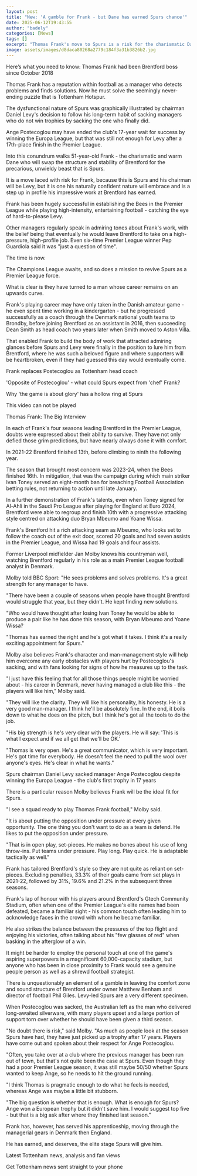 ```yaml
---
layout: post
title: "New: 'A gamble for Frank - but Dane has earned Spurs chance'"
date: 2025-06-12T19:43:55
author: "badely"
categories: [News]
tags: []
excerpt: "Thomas Frank's move to Spurs is a risk for the charismatic Dane - but he has earned the big opportunity, says chief football writer Phil McNulty."
image: assets/images/d8daca80268a2779c184f3a31b3826b2.jpg
---
```


Here’s what you need to know: Thomas Frank had been Brentford boss since October 2018

Thomas Frank has a reputation within football as a manager who detects problems and finds solutions. Now he must solve the seemingly never-ending puzzle that is Tottenham Hotspur.

The dysfunctional nature of Spurs was graphically illustrated by chairman Daniel Levy's decision to follow his long-term habit of sacking managers who do not win trophies by sacking the one who finally did.

Ange Postecoglou may have ended the club's 17-year wait for success by winning the Europa League, but that was still not enough for Levy after a 17th-place finish in the Premier League.

Into this conundrum walks 51-year-old Frank - the charismatic and warm Dane who will swap the structure and stability of Brentford for the precarious, unwieldy beast that is Spurs.

It is a move laced with risk for Frank, because this is Spurs and his chairman will be Levy, but it is one his naturally confident nature will embrace and is a step up in profile his impressive work at Brentford has earned.

Frank has been hugely successful in establishing the Bees in the Premier League while playing high-intensity, entertaining football - catching the eye of hard-to-please Levy.

Other managers regularly speak in admiring tones about Frank's work, with the belief being that eventually he would leave Brentford to take on a high-pressure, high-profile job. Even six-time Premier League winner Pep Guardiola said it was "just a question of time".

The time is now.

The Champions League awaits, and so does a mission to revive Spurs as a Premier League force.

What is clear is they have turned to a man whose career remains on an upwards curve.

Frank's playing career may have only taken in the Danish amateur game - he even spent time working in a kindergarten - but he progressed successfully as a coach through the Denmark national youth teams to Brondby, before joining Brentford as an assistant in 2016, then succeeding Dean Smith as head coach two years later when Smith moved to Aston Villa.

That enabled Frank to build the body of work that attracted admiring glances before Spurs and Levy were finally in the position to lure him from Brentford, where he was such a beloved figure and where supporters will be heartbroken, even if they had guessed this day would eventually come.

Frank replaces Postecoglou as Tottenham head coach

'Opposite of Postecoglou' - what could Spurs expect from 'chef' Frank?

Why 'the game is about glory' has a hollow ring at Spurs

This video can not be played

Thomas Frank: The Big Interview

In each of Frank's four seasons leading Brentford in the Premier League, doubts were expressed about their ability to survive. They have not only defied those grim predictions, but have nearly always done it with comfort.

In 2021-22 Brentford finished 13th, before climbing to ninth the following year. 

The season that brought most concern was 2023-24, when the Bees finished 16th. In mitigation, that was the campaign during which main striker Ivan Toney served an eight-month ban for breaching Football Association betting rules, not returning to action until late January.

In a further demonstration of Frank's talents, even when Toney signed for Al-Ahli in the Saudi Pro League after playing for England at Euro 2024, Brentford were able to regroup and finish 10th with a progressive attacking style centred on attacking duo Bryan Mbeumo and Yoane Wissa.

Frank's Brentford hit a rich attacking seam as Mbeumo, who looks set to follow the coach out of the exit door, scored 20 goals and had seven assists in the Premier League, and Wissa had 19 goals and four assists.

Former Liverpool midfielder Jan Molby knows his countryman well, watching Brentford regularly in his role as a main Premier League football analyst in Denmark.

Molby told BBC Sport: "He sees problems and solves problems. It's a great strength for any manager to have.

"There have been a couple of seasons when people have thought Brentford would struggle that year, but they didn't. He kept finding new solutions.

"Who would have thought after losing Ivan Toney he would be able to produce a pair like he has done this season, with Bryan Mbeumo and Yoane Wissa?

"Thomas has earned the right and he's got what it takes. I think it's a really exciting appointment for Spurs."

Molby also believes Frank's character and man-management style will help him overcome any early obstacles with players hurt by Postecoglou's sacking, and with fans looking for signs of how he measures up to the task.

"I just have this feeling that for all those things people might be worried about - his career in Denmark, never having managed a club like this - the players will like him," Molby said.

"They will like the clarity. They will like his personality, his honesty. He is a very good man-manager. I think he'll be absolutely fine. In the end, it boils down to what he does on the pitch, but I think he's got all the tools to do the job.

"His big strength is he's very clear with the players. He will say: 'This is what I expect and if we all get that we'll be OK.'

"Thomas is very open. He's a great communicator, which is very important. He's got time for everybody. He doesn't feel the need to pull the wool over anyone's eyes. He's clear in what he wants."

Spurs chairman Daniel Levy sacked manager Ange Postecoglou despite winning the Europa League - the club's first trophy in 17 years

There is a particular reason Molby believes Frank will be the ideal fit for Spurs.

"I see a squad ready to play Thomas Frank football," Molby said.

"It is about putting the opposition under pressure at every given opportunity. The one thing you don't want to do as a team is defend. He likes to put the opposition under pressure.

"That is in open play, set-pieces. He makes no bones about his use of long throw-ins. Put teams under pressure. Play long. Play quick. He is adaptable tactically as well."

Frank has tailored Brentford's style so they are not quite as reliant on set-pieces. Excluding penalties, 33.3% of their goals came from set plays in 2021-22, followed by 31%, 19.6% and 21.2% in the subsequent three seasons.

Frank's lap of honour with his players around Brentford's Gtech Community Stadium, often when one of the Premier League's elite names had been defeated, became a familiar sight - his common touch often leading him to acknowledge faces in the crowd with whom he became familiar.

He also strikes the balance between the pressures of the top flight and enjoying his victories, often talking about his "few glasses of red" when basking in the afterglow of a win.

It might be harder to employ the personal touch at one of the game's aspiring superpowers in a magnificent 60,000-capacity stadium, but anyone who has been in close proximity to Frank would see a genuine people person as well as a shrewd football strategist.

There is unquestionably an element of a gamble in leaving the comfort zone and sound structure of Brentford under owner Matthew Benham and director of football Phil Giles. Levy-led Spurs are a very different specimen.

When Postecoglou was sacked, the Australian left as the man who delivered long-awaited silverware, with many players upset and a large portion of support torn over whether he should have been given a third season.

"No doubt there is risk," said Molby. "As much as people look at the season Spurs have had, they have just picked up a trophy after 17 years. Players have come out and spoken about their respect for Ange Postecoglou.

"Often, you take over at a club where the previous manager has been run out of town, but that's not quite been the case at Spurs. Even though they had a poor Premier League season, it was still maybe 50/50 whether Spurs wanted to keep Ange, so he needs to hit the ground running.

"I think Thomas is pragmatic enough to do what he feels is needed, whereas Ange was maybe a little bit stubborn.

"The big question is whether that is enough. What is enough for Spurs? Ange won a European trophy but it didn't save him. I would suggest top five - but that is a big ask after where they finished last season."

Frank has, however, has served his apprenticeship, moving through the managerial gears in Denmark then England.

He has earned, and deserves, the elite stage Spurs will give him.

Latest Tottenham news, analysis and fan views

Get Tottenham news sent straight to your phone

